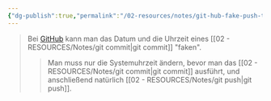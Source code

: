 ```yaml
---
{"dg-publish":true,"permalink":"/02-resources/notes/git-hub-fake-push-time/","tags":["git/commit"]}
---
```


>Bei [GitHub](https://github.com/U-L-M-S) kann man das Datum und die Uhrzeit eines [[02 - RESOURCES/Notes/git commit\|git commit]] "faken".
> > Man muss nur die Systemuhrzeit ändern, bevor man das [[02 - RESOURCES/Notes/git commit\|git commit]] ausführt, und anschließend natürlich [[02 - RESOURCES/Notes/git push\|git push]].